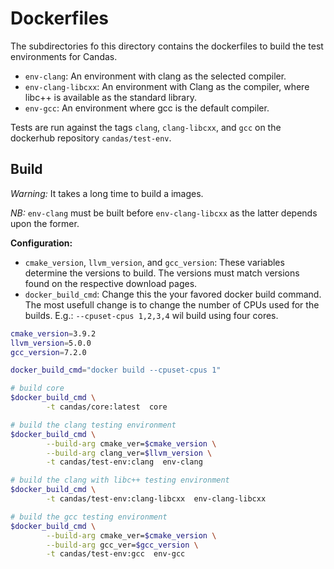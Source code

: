 
Dockerfiles
===========

The subdirectories fo this directory contains the dockerfiles to build the test environments for
Candas.

 * `env-clang`: An environment with clang as the selected compiler.
 * `env-clang-libcxx`: An environment with Clang as the compiler, where libc++ is available as
    the standard library.
 * `env-gcc`: An environment where gcc is the default compiler.

Tests are run against the tags `clang`, `clang-libcxx`, and `gcc` on the dockerhub repository
`candas/test-env`.

## Build

*Warning:* It takes a long time to build a images.

*NB:* `env-clang` must be built before `env-clang-libcxx` as the latter depends upon the former.

**Configuration:**

 * `cmake_version`, `llvm_version`, and `gcc_version`: These variables determine the versions to
    build.  The versions must match versions found on the respective download pages.
 * `docker_build_cmd`: Change this the your favored docker build command. The most usefull change
    is to change the number of CPUs used for the builds. E.g.: `--cpuset-cpus 1,2,3,4` wil build
    using four cores.

``` bash
cmake_version=3.9.2
llvm_version=5.0.0
gcc_version=7.2.0

docker_build_cmd="docker build --cpuset-cpus 1"

# build core
$docker_build_cmd \
        -t candas/core:latest  core

# build the clang testing environment
$docker_build_cmd \
        --build-arg cmake_ver=$cmake_version \
        --build-arg clang_ver=$llvm_version \
        -t candas/test-env:clang  env-clang

# build the clang with libc++ testing environment
$docker_build_cmd \
        -t candas/test-env:clang-libcxx  env-clang-libcxx

# build the gcc testing environment
$docker_build_cmd \
        --build-arg cmake_ver=$cmake_version \
        --build-arg gcc_ver=$gcc_version \
        -t candas/test-env:gcc  env-gcc
```

